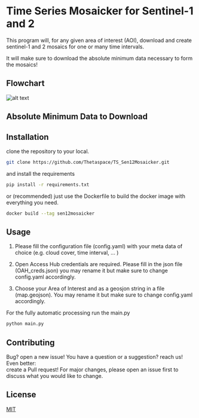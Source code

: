 # Time Series Mosaicker for Sentinel-1 and 2 

This program will, for any given area of interest (AOI), download and create sentinel-1 and 2 mosaics for one or many time intervals.

It will make sure to download the absolute minimum data necessary to form the mosaics!

## Flowchart

![alt text](https://github.com/[Thetaspace]/[TS_Sen12Mosaicker]/blob/[master]/ts_mosaicker.png?raw=true)

## Absolute Minimum Data to Download


## Installation

clone the repository to your local.

```bash
git clone https://github.com/Thetaspace/TS_Sen12Mosaicker.git
```
and install the requirements
```bash
pip install -r requirements.txt
```
or (recommended) just use the Dockerfile to build the docker image with everything you need.
```bash
docker build --tag sen12mosaicker
```

## Usage

1. Please fill the configuration file (config.yaml) with your meta data of choice (e.g. cloud cover, time interval, ... )

2. Open Access Hub credentials are required. Please fill in the json file (OAH_creds.json) you may rename it but make sure to change config.yaml accordingly.

3. Choose your Area of Interest and as a geosjon string in a file (map.geojson). You may rename it but make sure to change config.yaml accordingly.

For the fully automatic processing run the main.py

```bash
python main.py
```


## Contributing
Bug? open a new issue! You have a question or a suggestion? reach us! Even better:  
create a Pull request! For major changes, please open an issue first to discuss what you would like to change.

## License
[MIT](https://choosealicense.com/licenses/mit/)

